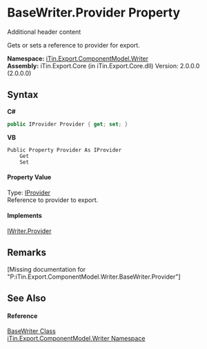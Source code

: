 # BaseWriter.Provider Property 
Additional header content 

Gets or sets a reference to provider for export.

**Namespace:**&nbsp;<a href="N_iTin_Export_ComponentModel_Writer">iTin.Export.ComponentModel.Writer</a><br />**Assembly:**&nbsp;iTin.Export.Core (in iTin.Export.Core.dll) Version: 2.0.0.0 (2.0.0.0)

## Syntax

**C#**<br />
``` C#
public IProvider Provider { get; set; }
```

**VB**<br />
``` VB
Public Property Provider As IProvider
	Get
	Set
```


#### Property Value
Type: <a href="T_iTin_Export_ComponentModel_Provider_IProvider">IProvider</a><br />Reference to provider to export.

#### Implements
<a href="P_iTin_Export_ComponentModel_Writer_IWriter_Provider">IWriter.Provider</a><br />

## Remarks
\[Missing <remarks> documentation for "P:iTin.Export.ComponentModel.Writer.BaseWriter.Provider"\]

## See Also


#### Reference
<a href="T_iTin_Export_ComponentModel_Writer_BaseWriter">BaseWriter Class</a><br /><a href="N_iTin_Export_ComponentModel_Writer">iTin.Export.ComponentModel.Writer Namespace</a><br />